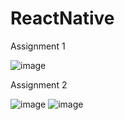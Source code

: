 # ReactNative
Assignment 1

![image](https://github.com/b2editsun/ReactNative/assets/138751676/1dc2a280-97f1-444e-b8de-3409e9be1598)

Assignment 2

![image](https://github.com/b2editsun/ReactNative/assets/138751676/a7126eb2-8496-4b37-9cd9-b526be97a13e)
![image](https://github.com/b2editsun/ReactNative/assets/138751676/01c52aa2-c2c0-42a2-a692-206e5d9450d9)



